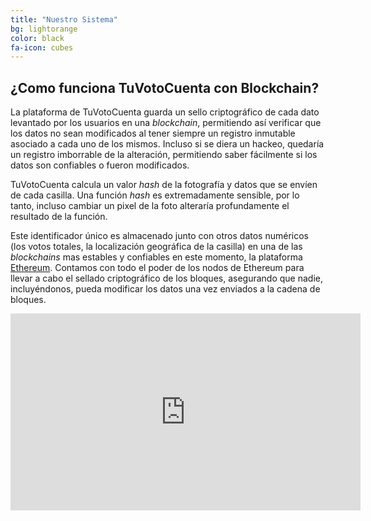 ```yaml
---
title: "Nuestro Sistema"
bg: lightorange
color: black
fa-icon: cubes
---
```


## ¿Como funciona TuVotoCuenta con Blockchain?

La plataforma de TuVotoCuenta guarda un sello criptográfico de cada dato levantado por los usuarios en una *blockchain*, permitiendo así verificar que los datos no sean modificados al tener siempre un registro inmutable asociado a cada uno de los mismos. Incluso si se diera un hackeo, quedaría un registro imborrable de la alteración, permitiendo saber fácilmente si los datos son confiables o fueron modificados.

TuVotoCuenta calcula un valor *hash* de la fotografía
y datos que se envíen de cada casilla. Una función *hash* es extremadamente sensible, por lo tanto, incluso cambiar un pixel de la foto alteraría profundamente el resultado de la función. 

Este identificador único es almacenado junto con otros datos numéricos (los votos totales, la localización geográfica de la casilla) en una de las *blockchains* mas estables y confiables en este momento, la plataforma [Ethereum](https://es.wikipedia.org/wiki/Ethereum).
Contamos con todo el poder de los nodos de Ethereum para llevar a cabo el sellado criptográfico de los bloques, asegurando que nadie, incluyéndonos, pueda modificar los datos una vez enviados a la cadena de bloques. 

<div style="text-align:center">
 <iframe width="560" height="315" src="https://www.youtube.com/embed/VBOkfKzb5Ts?rel=0" frameborder="0" allow="autoplay; encrypted-media" allowfullscreen></iframe>
</div>

